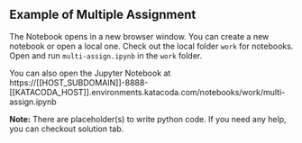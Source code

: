 ## Example of Multiple Assignment
The Notebook opens in a new browser window. You can create a new notebook or open a local one. Check out the local folder `work` for notebooks. Open and run `multi-assign.ipynb` in the `work` folder.

You can also open the Jupyter Notebook at https://[[HOST_SUBDOMAIN]]-8888-[[KATACODA_HOST]].environments.katacoda.com/notebooks/work/multi-assign.ipynb

**Note:**
There are placeholder(s) to write python code. If you need any help, you can checkout solution tab.